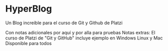 # HyperBlog
Un Blog increible para el curso de Git y Github de Platzi

Con notas adicionales por aqu&iacute; y por alla para pruebas
Notas extras: El curso de Platzi de "Git y GitHub" incluye ejemplo en Windows Linux y Mac
Disponible para todos
